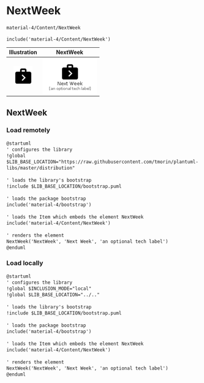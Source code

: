 # NextWeek


```text
material-4/Content/NextWeek
```

```text
include('material-4/Content/NextWeek')
```



| Illustration | NextWeek |
| :---: | :---: |
| ![illustration for Illustration](../../material-4/Content/NextWeek.png) | ![illustration for NextWeek](../../material-4/Content/NextWeek.Local.png) |




## NextWeek

### Load remotely
```plantuml
@startuml
' configures the library
!global $LIB_BASE_LOCATION="https://raw.githubusercontent.com/tmorin/plantuml-libs/master/distribution"

' loads the library's bootstrap
!include $LIB_BASE_LOCATION/bootstrap.puml

' loads the package bootstrap
include('material-4/bootstrap')

' loads the Item which embeds the element NextWeek
include('material-4/Content/NextWeek')

' renders the element
NextWeek('NextWeek', 'Next Week', 'an optional tech label')
@enduml
```

### Load locally
```plantuml
@startuml
' configures the library
!global $INCLUSION_MODE="local"
!global $LIB_BASE_LOCATION="../.."

' loads the library's bootstrap
!include $LIB_BASE_LOCATION/bootstrap.puml

' loads the package bootstrap
include('material-4/bootstrap')

' loads the Item which embeds the element NextWeek
include('material-4/Content/NextWeek')

' renders the element
NextWeek('NextWeek', 'Next Week', 'an optional tech label')
@enduml
```

